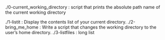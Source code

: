 
./0-current_working_directory : script that prints the absolute path name of the current working directory

./1-listit : Display the contents list of your current directory.
./2-bring_me_home : Write a script that changes the working directory to the user’s home directory.
./3-listfiles : long list
